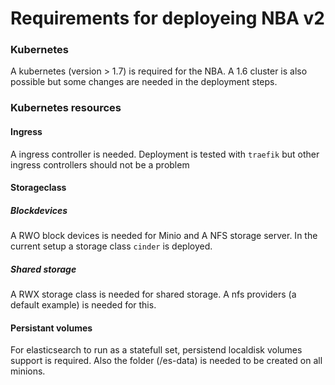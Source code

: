 # Requirements for deployeing NBA v2

### Kubernetes
A kubernetes (version > 1.7) is required for the NBA. A 1.6 cluster is also possible but
some changes are needed in the deployment steps.

### Kubernetes resources

#### Ingress
A ingress controller is needed. Deployment is tested with `traefik` but other ingress controllers
should not be a problem

#### Storageclass

##### Blockdevices
A RWO block devices is needed for Minio and A NFS storage server. In the current setup a storage class
`cinder` is deployed. 

##### Shared storage
A RWX storage class is needed for shared storage. A nfs providers (a default example) is needed for this.

#### Persistant volumes
For elasticsearch to run as a statefull set, persistend localdisk volumes support is required. Also the folder
(/es-data) is needed to be created on all minions. 




